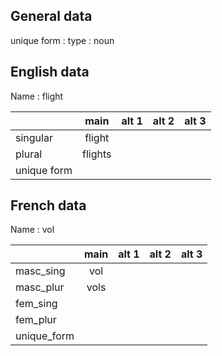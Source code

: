 ## General data

unique form :
type : noun

## English data

Name : flight

|             |  main   | alt 1 | alt 2 | alt 3 |
| :---------- | :-----: | :---: | :---: | ----- |
| singular    | flight  |       |       |       |
| plural      | flights |       |       |       |
| unique form |         |       |       |       |

## French data

Name : vol

|             | main | alt 1 | alt 2 | alt 3 |
| :---------- | :--: | :---: | :---: | :---: |
| masc_sing   | vol  |       |       |       |
| masc_plur   | vols |       |       |       |
| fem_sing    |      |       |       |       |
| fem_plur    |      |       |       |       |
| unique_form |      |       |       |       |


